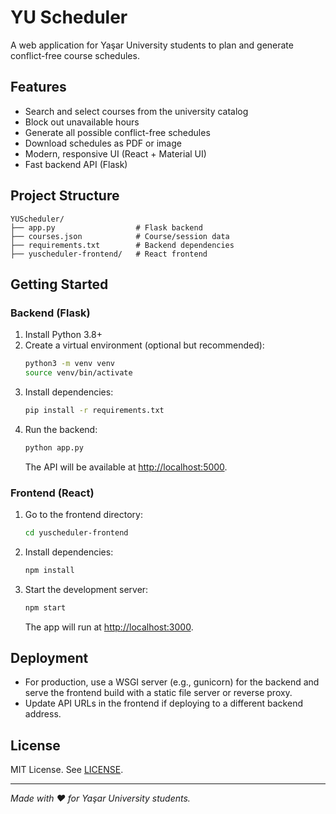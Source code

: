# YU Scheduler

A web application for Yaşar University students to plan and generate conflict-free course schedules.

## Features

- Search and select courses from the university catalog
- Block out unavailable hours
- Generate all possible conflict-free schedules
- Download schedules as PDF or image
- Modern, responsive UI (React + Material UI)
- Fast backend API (Flask)

## Project Structure

```
YUScheduler/
├── app.py                  # Flask backend
├── courses.json            # Course/session data
├── requirements.txt        # Backend dependencies
├── yuscheduler-frontend/   # React frontend
```

## Getting Started

### Backend (Flask)

1. Install Python 3.8+
2. Create a virtual environment (optional but recommended):
   ```bash
   python3 -m venv venv
   source venv/bin/activate
   ```
3. Install dependencies:
   ```bash
   pip install -r requirements.txt
   ```
4. Run the backend:
   ```bash
   python app.py
   ```
   The API will be available at [http://localhost:5000](http://localhost:5000).

### Frontend (React)

1. Go to the frontend directory:
   ```bash
   cd yuscheduler-frontend
   ```
2. Install dependencies:
   ```bash
   npm install
   ```
3. Start the development server:
   ```bash
   npm start
   ```
   The app will run at [http://localhost:3000](http://localhost:3000).

## Deployment

- For production, use a WSGI server (e.g., gunicorn) for the backend and serve the frontend build with a static file server or reverse proxy.
- Update API URLs in the frontend if deploying to a different backend address.

## License

MIT License. See [LICENSE](LICENSE).

---

_Made with ❤️ for Yaşar University students._
